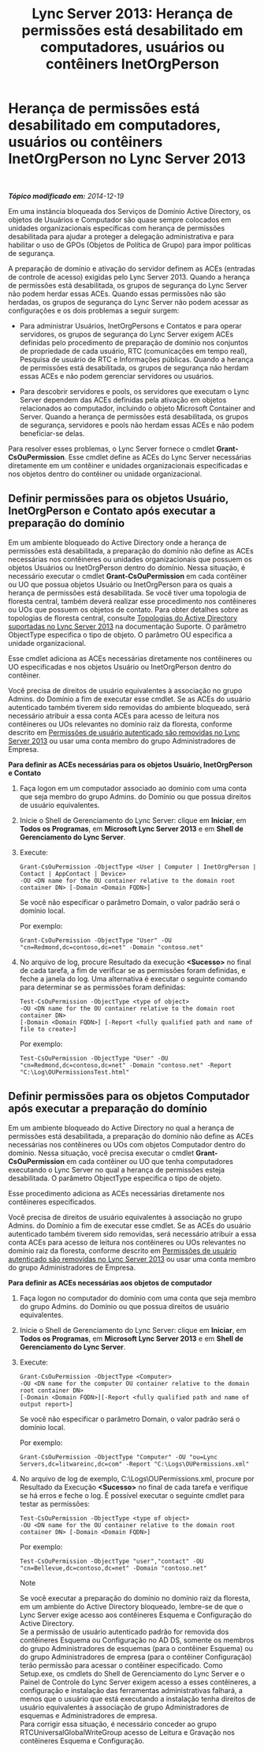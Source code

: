 ﻿---
title: 'Lync Server 2013: Herança de permissões está desabilitado em computadores, usuários ou contêiners InetOrgPerson'
TOCTitle: Herança de permissões está desabilitado em computadores, usuários ou contêiners InetOrgPerson
ms:assetid: c472ad21-a93d-4fcb-a3d9-60a2134a87fa
ms:mtpsurl: https://technet.microsoft.com/pt-br/library/Gg412970(v=OCS.15)
ms:contentKeyID: 49308037
ms.date: 05/19/2016
mtps_version: v=OCS.15
ms.translationtype: HT
---

# Herança de permissões está desabilitado em computadores, usuários ou contêiners InetOrgPerson no Lync Server 2013

 

_**Tópico modificado em:** 2014-12-19_

Em uma instância bloqueada dos Serviços de Domínio Active Directory, os objetos de Usuários e Computador são quase sempre colocados em unidades organizacionais específicas com herança de permissões desabilitada para ajudar a proteger a delegação administrativa e para habilitar o uso de GPOs (Objetos de Política de Grupo) para impor políticas de segurança.

A preparação de domínio e ativação do servidor definem as ACEs (entradas de controle de acesso) exigidas pelo Lync Server 2013. Quando a herança de permissões está desabilitada, os grupos de segurança do Lync Server não podem herdar essas ACEs. Quando essas permissões não são herdadas, os grupos de segurança do Lync Server não podem acessar as configurações e os dois problemas a seguir surgem:

  - Para administrar Usuários, InetOrgPersons e Contatos e para operar servidores, os grupos de segurança do Lync Server exigem ACEs definidas pelo procedimento de preparação de domínio nos conjuntos de propriedade de cada usuário, RTC (comunicações em tempo real), Pesquisa de usuário de RTC e Informações públicas. Quando a herança de permissões está desabilitada, os grupos de segurança não herdam essas ACEs e não podem gerenciar servidores ou usuários.

  - Para descobrir servidores e pools, os servidores que executam o Lync Server dependem das ACEs definidas pela ativação em objetos relacionados ao computador, incluindo o objeto Microsoft Container and Server. Quando a herança de permissões está desabilitada, os grupos de segurança, servidores e pools não herdam essas ACEs e não podem beneficiar-se delas.

Para resolver esses problemas, o Lync Server fornece o cmdlet **Grant-CsOuPermission**. Esse cmdlet define as ACEs do Lync Server necessárias diretamente em um contêiner e unidades organizacionais especificadas e nos objetos dentro do contêiner ou unidade organizacional.

## Definir permissões para os objetos Usuário, InetOrgPerson e Contato após executar a preparação do domínio

Em um ambiente bloqueado do Active Directory onde a herança de permissões está desabilitada, a preparação do domínio não define as ACEs necessárias nos contêineres ou unidades organizacionais que possuem os objetos Usuários ou InetOrgPerson dentro do domínio. Nessa situação, é necessário executar o cmdlet **Grant-CsOuPermission** em cada contêiner ou UO que possua objetos Usuário ou InetOrgPerson para os quais a herança de permissões está desabilitada. Se você tiver uma topologia de floresta central, também deverá realizar esse procedimento nos contêineres ou UOs que possuem os objetos de contato. Para obter detalhes sobre as topologias de floresta central, consulte [Topologias do Active Directory suportadas no Lync Server 2013](lync-server-2013-supported-active-directory-topologies.md) na documentação Suporte. O parâmetro ObjectType especifica o tipo de objeto. O parâmetro OU especifica a unidade organizacional.

Esse cmdlet adiciona as ACEs necessárias diretamente nos contêineres ou UO especificadas e nos objetos Usuário ou InetOrgPerson dentro do contêiner.

Você precisa de direitos de usuário equivalentes à associação no grupo Admins. do Domínio a fim de executar esse cmdlet. Se as ACEs do usuário autenticado também tiverem sido removidas do ambiente bloqueado, será necessário atribuir a essa conta ACEs para acesso de leitura nos contêineres ou UOs relevantes no domínio raiz da floresta, conforme descrito em [Permissões de usuário autenticado são removidas no Lync Server 2013](lync-server-2013-authenticated-user-permissions-are-removed.md) ou usar uma conta membro do grupo Administradores de Empresa.

**Para definir as ACEs necessárias para os objetos Usuário, InetOrgPerson e Contato**

1.  Faça logon em um computador associado ao domínio com uma conta que seja membro do grupo Admins. do Domínio ou que possua direitos de usuário equivalentes.

2.  Inicie o Shell de Gerenciamento do Lync Server: clique em **Iniciar**, em **Todos os Programas**, em **Microsoft Lync Server 2013** e em **Shell de Gerenciamento do Lync Server**.

3.  Execute:
    
        Grant-CsOuPermission -ObjectType <User | Computer | InetOrgPerson | Contact | AppContact | Device> 
        -OU <DN name for the OU container relative to the domain root container DN> [-Domain <Domain FQDN>]
    
    Se você não especificar o parâmetro Domain, o valor padrão será o domínio local.
    
    Por exemplo:
    
        Grant-CsOuPermission -ObjectType "User" -OU "cn=Redmond,dc=contoso,dc=net" -Domain "contoso.net"

4.  No arquivo de log, procure Resultado da execução **\<Sucesso\>** no final de cada tarefa, a fim de verificar se as permissões foram definidas, e feche a janela do log. Uma alternativa é executar o seguinte comando para determinar se as permissões foram definidas:
    
        Test-CsOuPermission -ObjectType <type of object> 
        -OU <DN name for the OU container relative to the domain root container DN> 
        [-Domain <Domain FQDN>] [-Report <fully qualified path and name of file to create>]
    
    Por exemplo:
    
        Test-CsOuPermission -ObjectType "User" -OU "cn=Redmond,dc=contoso,dc=net" -Domain "contoso.net" -Report "C:\Log\OUPermissionsTest.html"

## Definir permissões para os objetos Computador após executar a preparação do domínio

Em um ambiente bloqueado do Active Directory no qual a herança de permissões está desabilitada, a preparação do domínio não define as ACEs necessárias nos contêineres ou UOs com objetos Computador dentro do domínio. Nessa situação, você precisa executar o cmdlet **Grant-CsOuPermission** em cada contêiner ou UO que tenha computadores executando o Lync Server no qual a herança de permissões esteja desabilitada. O parâmetro ObjectType especifica o tipo de objeto.

Esse procedimento adiciona as ACEs necessárias diretamente nos contêineres especificados.

Você precisa de direitos de usuário equivalentes à associação no grupo Admins. do Domínio a fim de executar esse cmdlet. Se as ACEs do usuário autenticado também tiverem sido removidas, será necessário atribuir a essa conta ACEs para acesso de leitura nos contêineres ou UOs relevantes no domínio raiz da floresta, conforme descrito em [Permissões de usuário autenticado são removidas no Lync Server 2013](lync-server-2013-authenticated-user-permissions-are-removed.md) ou usar uma conta membro do grupo Administradores de Empresa.

**Para definir as ACEs necessárias aos objetos de computador**

1.  Faça logon no computador do domínio com uma conta que seja membro do grupo Admins. do Domínio ou que possua direitos de usuário equivalentes.

2.  Inicie o Shell de Gerenciamento do Lync Server: clique em **Iniciar**, em **Todos os Programas**, em **Microsoft Lync Server 2013** e em **Shell de Gerenciamento do Lync Server**.

3.  Execute:
    
        Grant-CsOuPermission -ObjectType <Computer> 
        -OU <DN name for the computer OU container relative to the domain root container DN> 
        [-Domain <Domain FQDN>][-Report <fully qualified path and name of output report>]
    
    Se você não especificar o parâmetro Domain, o valor padrão será o domínio local.
    
    Por exemplo:
    
        Grant-CsOuPermission -ObjectType "Computer" -OU "ou=Lync Servers,dc=litwareinc,dc=com" -Report "C:\Logs\OUPermissions.xml"

4.  No arquivo de log de exemplo, C:\\Logs\\OUPermissions.xml, procure por Resultado da Execução **\<Sucesso\>** no final de cada tarefa e verifique se há erros e feche o log. É possível executar o seguinte cmdlet para testar as permissões:
    
        Test-CsOuPermission -ObjectType <type of object> 
        -OU <DN name for the OU container relative to the domain root container DN> [-Domain <Domain FQDN>]
    
    Por exemplo:
    
        Test-CsOuPermission -ObjectType "user","contact" -OU "cn=Bellevue,dc=contoso,dc=net" -Domain "contoso.net"
    
    > [!NOTE]  
    > Se você executar a preparação do domínio no domínio raiz da floresta, em um ambiente do Active Directory bloqueado, lembre-se de que o Lync Server exige acesso aos contêineres Esquema e Configuração do Active Directory.<br />    Se a permissão de usuário autenticado padrão for removida dos contêineres Esquema ou Configuração no AD DS, somente os membros do grupo Administradores de esquemas (para o contêiner Esquema) ou do grupo Administradores de empresa (para o contêiner Configuração) terão permissão para acessar o contêiner especificado. Como Setup.exe, os cmdlets do Shell de Gerenciamento do Lync Server e o Painel de Controle do Lync Server exigem acesso a esses contêineres, a configuração e instalação das ferramentas administrativas falhará, a menos que o usuário que está executando a instalação tenha direitos de usuário equivalentes à associação de grupo Administradores de esquemas e Administradores de empresa.<br />    Para corrigir essa situação, é necessário conceder ao grupo RTCUniversalGlobalWriteGroup acesso de Leitura e Gravação nos contêineres Esquema e Configuração.
